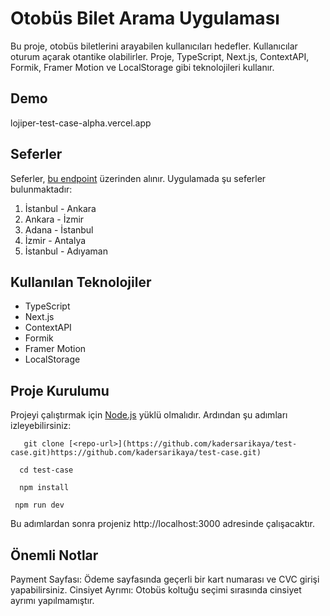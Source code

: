 # Otobüs Bilet Arama Uygulaması

Bu proje, otobüs biletlerini arayabilen kullanıcıları hedefler. Kullanıcılar oturum açarak otantike olabilirler. Proje, TypeScript, Next.js, ContextAPI, Formik, Framer Motion ve LocalStorage gibi teknolojileri kullanır.

## Demo

lojiper-test-case-alpha.vercel.app

## Seferler

Seferler, [bu endpoint](https://kadersarikaya.github.io/Data/seferler.json) üzerinden alınır. Uygulamada şu seferler bulunmaktadır:

1. İstanbul - Ankara
2. Ankara - İzmir
3. Adana - İstanbul
4. İzmir - Antalya
5. İstanbul - Adıyaman

## Kullanılan Teknolojiler

- TypeScript
- Next.js
- ContextAPI
- Formik
- Framer Motion
- LocalStorage

## Proje Kurulumu

Projeyi çalıştırmak için [Node.js](https://nodejs.org/) yüklü olmalıdır. Ardından şu adımları izleyebilirsiniz:


```
   git clone [<repo-url>](https://github.com/kadersarikaya/test-case.git)https://github.com/kadersarikaya/test-case.git)
```

```
  cd test-case
```

```
  npm install
 ``` 


```
 npm run dev
```

Bu adımlardan sonra projeniz http://localhost:3000 adresinde çalışacaktır.

## Önemli Notlar

Payment Sayfası: Ödeme sayfasında geçerli bir kart numarası ve CVC girişi yapabilirsiniz.
Cinsiyet Ayrımı: Otobüs koltuğu seçimi sırasında cinsiyet ayrımı yapılmamıştır.
   
